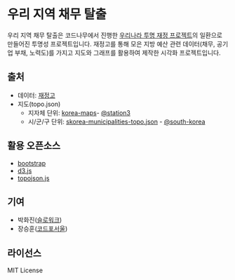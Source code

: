 # 우리 지역 채무 탈출
우리 지역 채무 탈출은 코드나무에서 진행한 [우리나라 투명 재정 프로젝트](http://transparency.codenamu.org)의 일환으로 만들어진 투명성 프로젝트입니다. 재정고를 통해 모은 지방 예산 관련 데이터(채무, 공기업 부채, 노력도)를 가지고 지도와 그래프를 활용하여 제작한 시각화 프로젝트입니다.

## 출처
  - 데이터: [재정고](http://lofin.mogaha.go.kr/)
  - 지도(topo.json)
    - 지자체 단위: [korea-maps](https://github.com/station3/korea-maps)- [@station3](https://github.com/station3/)
    - 시/군/구 단위: [skorea-municipalities-topo.json](https://github.com/southkorea/southkorea-maps) - [@south-korea](https://github.com/southkorea)


## 활용 오픈소스
  - [bootstrap](http://getbootstrap.com/)
  - [d3.js](http://d3js.org/)
  - [topojson.js](https://github.com/mbostock/topojson)

## 기여
  - 박화진([슬로워크](http://slowalk.co.kr/))
  - 장승훈([코드포서울](http://codeforseoul.org))

## 라이선스
MIT License
